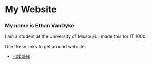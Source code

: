 # My Website

### My name is Ethan VanDyke

I am a student at the University of Missouri. I made this for IT 1000. 

Use these links to get around website. 

* [Hobbies](./Hobbies.md)
